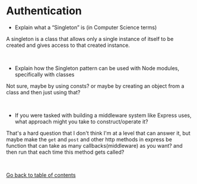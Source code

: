 #  Authentication

* Explain what a “Singleton” is (in Computer Science terms)

A singleton is a class that allows only a single instance of itself to be created and gives access to that created instance.


&nbsp;

* Explain how the Singleton pattern can be used with Node modules, specifically with classes

Not sure, maybe by using consts? or maybe by creating an object from a class and then just using that?

&nbsp;

* If you were tasked with building a middleware system like Express uses, what approach might you take to construct/operate it?

That's a hard question that I don't think I'm at a level that can answer it, but maybe make the `get` and `post` and other http methods in express be function that can take as many callbacks(middleware) as you want? and then run that each time this method gets called?

&nbsp;



[Go back to table of contents](https://suhaib-ersan.github.io/reading-notes/) 